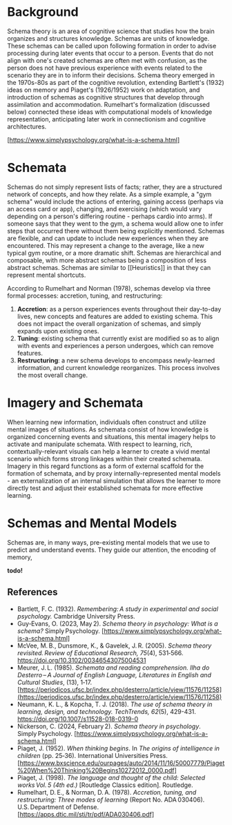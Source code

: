 # Background

Schema theory is an area of cognitive science that studies how the brain organizes and structures knowledge. Schemas are units of knowledge. These schemas can be called upon following formation in order to advise processing during later events that occur to a person. Events that do not align with one's created schemas are often met with confusion, as the person does not have previous experience with events related to the scenario they are in to inform their decisions. Schema theory emerged in the 1970s-80s as part of the cognitive revolution, extending Bartlett's (1932) ideas on memory and Piaget's (1926/1952) work on adaptation, and introduction of schemas as cognitive structures that develop through assimilation and accommodation. Rumelhart's formalization (discussed below) connected these ideas with computational models of knowledge representation, anticipating later work in connectionism and cognitive architectures.

[https://www.simplypsychology.org/what-is-a-schema.html]
# Schemata
Schemas do not simply represent lists of facts; rather, they are a structured network of concepts, and how they relate. As a simple example, a "gym schema" would include the actions of entering, gaining access (perhaps via an access card or app), changing, and exercising (which would vary depending on a person's differing routine - perhaps cardio into arms). If someone says that they went to the gym, a schema would allow one to infer steps that occurred there without them being explicitly mentioned. Schemas are flexible, and can update to include new experiences when they are encountered. This may represent a change to the average, like a new typical gym routine, or a more dramatic shift. Schemas are hierarchical and composable, with more abstract schemas being a composition of less abstract schemas. Schemas are similar to [[Heuristics]] in that they can represent mental shortcuts. 

According to Rumelhart and Norman (1978), schemas develop via three formal processes: accretion, tuning, and restructuring:

1) **Accretion**: as a person experiences events throughout their day-to-day lives, new concepts and features are added to existing schema. This does not impact the overall organization of schemas, and simply expands upon existing ones.
2) **Tuning**: existing schema that currently exist are modified so as to align with events and experiences a person undergoes, which can remove features.
3) **Restructuring**: a new schema develops to encompass newly-learned information, and current knowledge reorganizes. This process involves the most overall change. 

# Imagery and Schemata
When learning new information, individuals often construct and utilize mental images of situations. As schemata consist of how knowledge is organized concerning events and situations, this mental imagery helps to activate and manipulate schemata. With respect to learning, rich, contextually-relevant visuals can help a learner to create a vivid mental scenario which forms strong linkages within their created schemata. Imagery in this regard functions as a form of external scaffold for the formation of schemata, and by proxy internally-represented mental models - an externalization of an internal simulation that allows the learner to more directly test and adjust their established schemata for more effective learning.
# Schemas and Mental Models
Schemas are, in many ways, pre-existing mental models that we use to predict and understand events. They guide our attention, the encoding of memory, 

**todo!**
## References
- Bartlett, F. C. (1932). _Remembering: A study in experimental and social psychology._ Cambridge University Press.
- Guy‑Evans, O. (2023, May 2). _Schema theory in psychology: What is a schema?_ Simply Psychology. [https://www.simplypsychology.org/what-is-a-schema.html]
- McVee, M. B., Dunsmore, K., & Gavelek, J. R. (2005). _Schema theory revisited._ _Review of Educational Research, 75_(4), 531‑566. https://doi.org/10.3102/00346543075004531
- Meurer, J. L. (1985). _Schemata and reading comprehension._ _Ilha do Desterro – A Journal of English Language, Literatures in English and Cultural Studies_, (13), 1‑17. [https://periodicos.ufsc.br/index.php/desterro/article/view/11576/11258](https://periodicos.ufsc.br/index.php/desterro/article/view/11576/11258)
- Neumann, K. L., & Kopcha, T. J. (2018). _The use of schema theory in learning, design, and technology._ _TechTrends, 62_(5), 429-431. https://doi.org/10.1007/s11528-018-0319-0
- Nickerson, C. (2024, February 2). _Schema theory in psychology_. Simply Psychology. [https://www.simplypsychology.org/what-is-a-schema.html]
- Piaget, J. (1952). _When thinking begins_. In _The origins of intelligence in children_ (pp. 25‑36). International Universities Press. [https://www.bxscience.edu/ourpages/auto/2014/11/16/50007779/Piaget%20When%20Thinking%20Begins10272012_0000.pdf]
- Piaget, J. (1998). _The language and thought of the child: Selected works Vol. 5 (4th ed.)_ [Routledge Classics edition]. Routledge.
- Rumelhart, D. E., & Norman, D. A. (1978). _Accretion, tuning, and restructuring: Three modes of learning_ (Report No. ADA 030406). U.S. Department of Defense. [https://apps.dtic.mil/sti/tr/pdf/ADA030406.pdf]